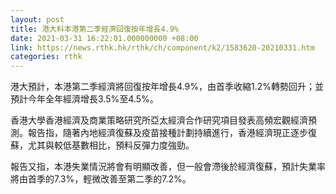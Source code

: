 ```yaml
---
layout: post
title: 港大料本港第二季經濟回復按年增長4.9%
date: 2021-03-31 16:22:01.000000000 +08:00
link: https://news.rthk.hk/rthk/ch/component/k2/1583620-20210331.htm
categories: rthk
---
```


港大預計，本港第二季經濟將回復按年增長4.9%，由首季收縮1.2%轉勢回升；並預計今年全年經濟增長3.5%至4.5%。

香港大學香港經濟及商業策略研究所亞太經濟合作研究項目發表高頻宏觀經濟預測。報告指，隨著內地經濟復蘇及疫苗接種計劃持續進行，香港經濟現正逐步復蘇，尤其與較低基數相比，預料反彈力度強勁。

報告又指，本港失業情況將會有明顯改善，但一般會滯後於經濟復蘇，預計失業率將由首季的7.3%，輕微改善至第二季的7.2%。
